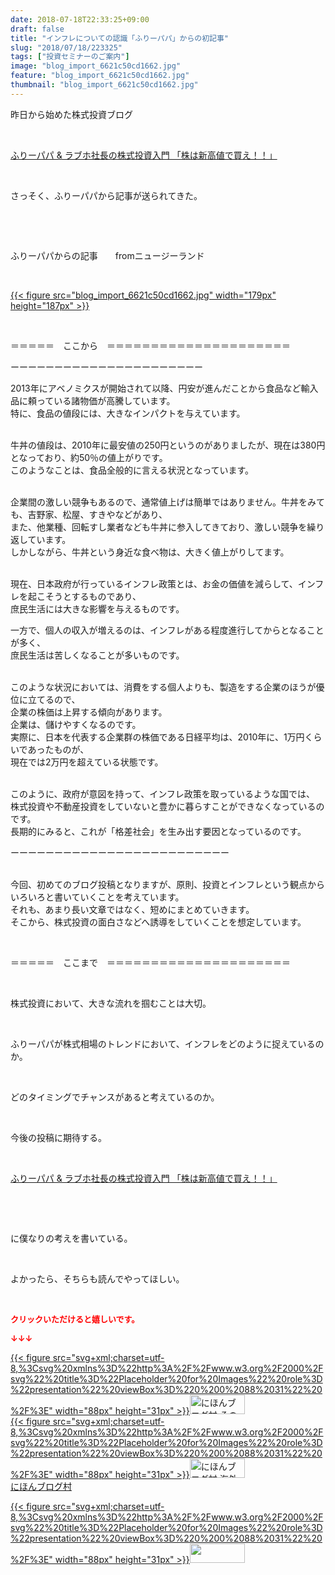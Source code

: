```yaml
---
date: 2018-07-18T22:33:25+09:00
draft: false
title: "インフレについての認識「ふりーパパ」からの初記事"
slug: "2018/07/18/223325"
tags: ["投資セミナーのご案内"]
image: "blog_import_6621c50cd1662.jpg"
feature: "blog_import_6621c50cd1662.jpg"
thumbnail: "blog_import_6621c50cd1662.jpg"
---
```

<p>昨日から始めた株式投資ブログ</p><p> </p><p><a href="shintakane" target="_blank">ふりーパパ &amp; ラブホ社長の株式投資入門 「株は新高値で買え！！」</a></p><p> </p><p>さっそく、ふりーパパから記事が送られてきた。</p><p> </p><p> </p><p>ふりーパパからの記事　　fromニュージーランド</p><p> </p><p><a href="blog_import_6621c50cd1662.jpg">{{< figure src="blog_import_6621c50cd1662.jpg" width="179px" height="187px" >}}</a></p><p> </p><p>＝＝＝＝＝　ここから　＝＝＝＝＝＝＝＝＝＝＝＝＝＝＝＝＝＝＝＝＝</p><p>ーーーーーーーーーーーーーーーーーーーーーー</p><p>2013年にアベノミクスが開始されて以降、円安が進んだことから食品など輸入品に頼っている諸物価が高騰しています。<br/>特に、食品の値段には、大きなインパクトを与えています。</p><p><br/>牛丼の値段は、2010年に最安値の250円というのがありましたが、現在は380円となっており、約50％の値上がりです。<br/>このようなことは、食品全般的に言える状況となっています。</p><p><br/>企業間の激しい競争もあるので、通常値上げは簡単ではありません。牛丼をみても、吉野家、松屋、すきやなどがあり、<br/>また、他業種、回転すし業者なども牛丼に参入してきており、激しい競争を繰り返しています。<br/>しかしながら、牛丼という身近な食べ物は、大きく値上がりしてます。</p><p><br/>現在、日本政府が行っているインフレ政策とは、お金の価値を減らして、インフレを起こそうとするものであり、<br/>庶民生活には大きな影響を与えるものです。</p><p>一方で、個人の収入が増えるのは、インフレがある程度進行してからとなることが多く、<br/>庶民生活は苦しくなることが多いものです。</p><p><br/>このような状況においては、消費をする個人よりも、製造をする企業のほうが優位に立てるので、<br/>企業の株価は上昇する傾向があります。<br/>企業は、儲けやすくなるのです。<br/>実際に、日本を代表する企業群の株価である日経平均は、2010年に、1万円くらいであったものが、<br/>現在では2万円を超えている状態です。</p><p><br/>このように、政府が意図を持って、インフレ政策を取っているような国では、<br/>株式投資や不動産投資をしていないと豊かに暮らすことができなくなっているのです。<br/>長期的にみると、これが「格差社会」を生み出す要因となっているのです。</p><p>ーーーーーーーーーーーーーーーーーーーーーーーーー</p><p><br/>今回、初めてのブログ投稿となりますが、原則、投資とインフレという観点からいろいろと書いていくことを考えています。<br/>それも、あまり長い文章ではなく、短めにまとめていきます。<br/>そこから、株式投資の面白さなどへ誘導をしていくことを想定しています。</p><p> </p><p>＝＝＝＝＝　ここまで　＝＝＝＝＝＝＝＝＝＝＝＝＝＝＝＝＝＝＝＝＝</p><p> </p><p>株式投資において、大きな流れを掴むことは大切。</p><p> </p><p>ふりーパパが株式相場のトレンドにおいて、インフレをどのように捉えているのか。</p><p> </p><p>どのタイミングでチャンスがあると考えているのか。</p><p> </p><p>今後の投稿に期待する。</p><p> </p><p><a href="shintakane" target="_blank">ふりーパパ &amp; ラブホ社長の株式投資入門 「株は新高値で買え！！」</a></p><p> </p><p> </p><p>に僕なりの考えを書いている。</p><p> </p><p>よかったら、そちらも読んでやってほしい。</p><p> </p><p><font color="#ff0000" size="2"><strong>クリックいただけると嬉しいです。</strong></font></p><p><font color="#ff0000" size="2"><strong>↓↓↓</strong></font></p><p><a href="ranking.html?p_cid=01260127" id="&amp;blogmura_banner" target="_blank">{{< figure src="svg+xml;charset=utf-8,%3Csvg%20xmlns%3D%22http%3A%2F%2Fwww.w3.org%2F2000%2Fsvg%22%20title%3D%22Placeholder%20for%20Images%22%20role%3D%22presentation%22%20viewBox%3D%220%200%2088%2031%22%20%2F%3E" width="88px" height="31px" >}}<noscript><img alt="にほんブログ村 その他生活ブログ 不動産投資へ" border="0" height="31" src="https://img-proxy.blog-video.jp/images?url=http%3A%2F%2Flife.blogmura.com%2Fhudousantoushi%2Fimg%2Fhudousantoushi88_31.gif" width="88"></noscript></a><br/><a href="ranking.html?p_cid=01260127" target="_blank">{{< figure src="svg+xml;charset=utf-8,%3Csvg%20xmlns%3D%22http%3A%2F%2Fwww.w3.org%2F2000%2Fsvg%22%20title%3D%22Placeholder%20for%20Images%22%20role%3D%22presentation%22%20viewBox%3D%220%200%2088%2031%22%20%2F%3E" width="88px" height="31px" >}}<noscript><img alt="にほんブログ村 海外生活ブログ バリ島情報へ" border="0" height="31" src="https://img-proxy.blog-video.jp/images?url=http%3A%2F%2Foverseas.blogmura.com%2Fbali%2Fimg%2Fbali88_31.gif" width="88"></noscript></a><br/><a href="ranking.html?p_cid=01260127" target="_blank">にほんブログ村</a></p><p><a href="link.php?1804582" title="人気ブログランキングへ">{{< figure src="svg+xml;charset=utf-8,%3Csvg%20xmlns%3D%22http%3A%2F%2Fwww.w3.org%2F2000%2Fsvg%22%20title%3D%22Placeholder%20for%20Images%22%20role%3D%22presentation%22%20viewBox%3D%220%200%2088%2031%22%20%2F%3E" width="88px" height="31px" >}}<noscript><img border="0" height="31" src="https://blog.with2.net/img/banner/banner_22.gif" width="88"></noscript></a></p><p> </p>

